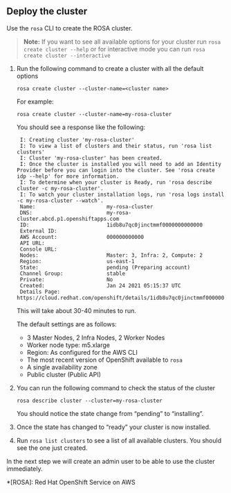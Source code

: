 ## Deploy the cluster
Use the `rosa` CLI to create the ROSA cluster.  

>**Note:** If you want to see all available options for your cluster run `rosa create cluster --help` or for interactive mode you can run `rosa create cluster --interactive`

1. Run the following command to create a cluster with all the default options 

    `rosa create cluster --cluster-name=<cluster name>`

    For example: 

    `rosa create cluster --cluster-name=my-rosa-cluster`

    You should see a response like the following:

    
        I: Creating cluster 'my-rosa-cluster'
        I: To view a list of clusters and their status, run 'rosa list clusters'
        I: Cluster 'my-rosa-cluster' has been created.
        I: Once the cluster is installed you will need to add an Identity Provider before you can login into the cluster. See 'rosa create idp --help' for more information.
        I: To determine when your cluster is Ready, run 'rosa describe cluster -c my-rosa-cluster'.
        I: To watch your cluster installation logs, run 'rosa logs install -c my-rosa-cluster --watch'.
        Name:                       my-rosa-cluster
        DNS:                        my-rosa-cluster.abcd.p1.openshiftapps.com
        ID:                         1idb8u7qc0jinctmmf0000000000000
        External ID:                
        AWS Account:                000000000000
        API URL:                    
        Console URL:                
        Nodes:                      Master: 3, Infra: 2, Compute: 2
        Region:                     us-east-1
        State:                      pending (Preparing account)
        Channel Group:              stable
        Private:                    No
        Created:                    Jan 24 2021 05:15:37 UTC
        Details Page:               https://cloud.redhat.com/openshift/details/1idb8u7qc0jinctmmf0000000000000
    
    This will take about 30-40 minutes to run.

    The default settings are as follows:

    * 3 Master Nodes, 2 Infra Nodes, 2 Worker Nodes
    * Worker node type: m5.xlarge
    * Region: As configured for the AWS CLI
    * The most recent version of OpenShift available to `rosa`
    * A single availability zone
    * Public cluster (Public API)

1. You can run the following command to check the status of the cluster

    `rosa describe cluster --cluster=my-rosa-cluster`

    You should notice the state change from “pending” to “installing”.
    
1. Once the state has changed to “ready” your cluster is now installed.  
1. Run `rosa list clusters` to see a list of all available clusters.  You should see the one just created.

In the next step we will create an admin user to be able to use the cluster immediately.

*[ROSA]: Red Hat OpenShift Service on AWS

